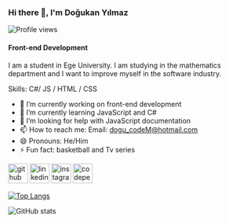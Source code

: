 ### Hi there 👋, I'm Doğukan Yılmaz 
![Profile views](https://gpvc.arturio.dev/Dogukanyllmaz)  
#### Front-end Development
I am a student in Ege University. I am studying in the mathematics department and I want to improve myself in the software industry.

Skills: C#/ JS / HTML / CSS

- 🔭 I’m currently working on front-end development 
- 🌱 I’m currently learning JavaScript and C# 
- 🤔 I’m looking for help with JavaScript documentation 
- 📫 How to reach me: Email: dogu_codeM@hotmail.com 
- 😄 Pronouns: He/Him 
- ⚡ Fun fact:  basketball and Tv series 


[<img src='https://cdn.jsdelivr.net/npm/simple-icons@3.0.1/icons/github.svg' alt='github' height='40'>](https://github.com/Dogukanyllmaz)  [<img src='https://cdn.jsdelivr.net/npm/simple-icons@3.0.1/icons/linkedin.svg' alt='linkedin' height='40'>](https://www.linkedin.com/in/hüseyin-doğukan-yılmaz-75a1531ab/)  [<img src='https://cdn.jsdelivr.net/npm/simple-icons@3.0.1/icons/instagram.svg' alt='instagram' height='40'>](https://www.instagram.com/dogu_yllmaz/?hl=tr/)  [<img src='https://cdn.jsdelivr.net/npm/simple-icons@3.0.1/icons/codepen.svg' alt='codepen' height='40'>](https://codepen.io/Zeolas/pens/public)  

[![Top Langs](https://github-readme-stats.vercel.app/api?username=Dogukanyllmaz&theme=dark&show_icons=true)](https://github.com/anuraghazra/github-readme-stats)

![GitHub stats](https://github-readme-stats.vercel.app/api/top-langs/?username=Dogukanyllmaz&langs_count=8&hide=javascript,html&theme=dark&show_icons=true)  

 
